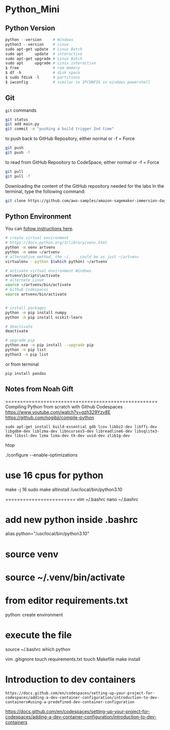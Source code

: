 # Python_Mini

## Python Version
```powershell
python --version     # Windows
python3 --version    # Linux
sudo apt-get update  # Linux Batch
sudo apt     update  # interactive
sudo apt-get upgrade # Linux Batch
sudo apt     upgrade # Linix interactive
$ free               # ram memory
$ df -h              # disk space
$ sudo fdisk -l      # partitions
$ iwconfig           # similar to IPCONFIG in windows powershell

```

## Git
`git` commands

```bash
git status
git add main.py
git commit -m "pushing a build trigger 2nd time"

```

to push back to GitHub Repository, either normal or -f = Force
```bash
git push
git push -f 
```

to read from GitHub Repository to CodeSpace, either normal or -f = Force
```bash
git pull
git pull -f
```

Downloading the content of the GitHub repository needed for the labs
In the terminal, type the following command:
```bash
git clone https://github.com/aws-samples/amazon-sagemaker-immersion-day.git
```

## Python Environment
You can [follow instructions here](https://realpython.com/python-virtual-environments-a-primer/).

```bash
# create virtual environment
# https://docs.python.org/3/library/venv.html
python -m venv artvenv
python -m venv ~/artvenv
# alternative method, the ~/.    could be as just ~/artvenv
virtualenv --python $(which python) ~/artvenv

# activate virtual environment Windows
artvenv\Scripts\activate
# alternate Linux
source ~/artvenv/bin/activate
# Github Codespaces
source artvenv/bin/activate


# install packages
python -m pip install numpy
python -m pip install scikit-learn
```
```bash
# deactivate
deactivate

# upgrade pip
python.exe -m pip install --upgrade pip
python -m pip list
python3 -m pip list
```
or from terminal
```
pip install pandas
```

## Notes from Noah Gift
====================================================
Compiling Python from scratch with Github Codespaces
https://www.youtube.com/watch?v=gzh329Yzv8E
https://github.com/nogibjj/compile-python

`sudo apt-get install build-essential gdb lcov libbz2-dev libffi-dev libgdbm-dev liblzma-dev libncurses5-dev libreadline6-dev libsqlite3-dev libssl-dev lzma lzma-dev tk-dev uuid-dev zlib1g-dev`

htop

./configure --enable-optimizations

# use 16 cpus for python
make -j 16
sudo make altinstall
/usr/local/bin/python3.10

========================
vim ~/.bashrc
nano ~/.bashrc
# add new python inside .bashrc
alias python="/usr/local/bin/python3.10"
# source venv
source ~/.venv/bin/activate
========================
# from editor requirements.txt
<f1> python: create environment


# execute the file
source ~/.bashrc
which python


vim .gitignore
touch requirements.txt
touch Makefile
make install


# Introduction to dev containers
```
https://docs.github.com/en/codespaces/setting-up-your-project-for-codespaces/adding-a-dev-container-configuration/introduction-to-dev-containers#using-a-predefined-dev-container-configuration
```
https://docs.github.com/en/codespaces/setting-up-your-project-for-codespaces/adding-a-dev-container-configuration/introduction-to-dev-containers
```
